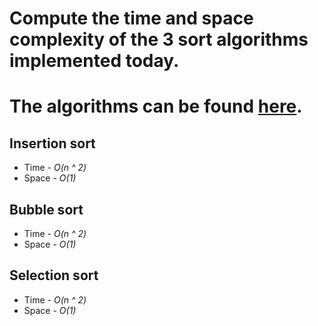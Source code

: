 # Compute the time and space complexity of the 3 sort algorithms implemented today.

# The algorithms can be found [here](https://replit.com/@lakivisi/sorting-gol).

## Insertion sort

- Time - _O(n ^ 2)_
- Space - _O(1)_

## Bubble sort

- Time - _O(n ^ 2)_
- Space - _O(1)_

## Selection sort

- Time - _O(n ^ 2)_
- Space - _O(1)_
